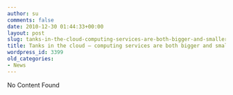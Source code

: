 ```yaml
---
author: su
comments: false
date: 2010-12-30 01:44:33+00:00
layout: post
slug: tanks-in-the-cloud-computing-services-are-both-bigger-and-smaller-than-assumed
title: Tanks in the cloud – computing services are both bigger and smaller than assumed
wordpress_id: 3399
old_categories:
- News
---
```


No Content Found

